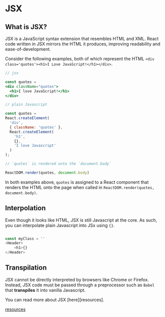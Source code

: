 # JSX

## What is JSX?

JSX is a JavaScript syntax extension that resembles HTML and XML. React
code written in JSX mirrors the HTML it produces, improving
readability and ease-of-development. 

Consider the following examples, both of which represent the HTML 
`<div class='quotes'><h1>I Love JavaScript!</h1></div>`.

```jsx
// jsx

const quotes = 
<div className="quotes">
  <h1>I love JavaScript!</h1>
</div>

// plain Javascript

const quotes = 
React.createElement(
  'div', 
  { className: 'quotes' }, 
  React.createElement(
    'h1',
    {},
    'I love Javascript'
  )
);

// `quotes` is rendered onto the `document.body`

ReactDOM.render(quotes, document.body)

```

In both examples above, `quotes` is assigned to a React component that renders the HTML onto the page when called in `ReactDOM.render(quotes, document.body)`.

## Interpolation

Even though it looks like HTML, JSX is still Javascript at the core. As such, you can interpolate plain Javascript into JSx using `{}`.

```js

const myClass = ''
<Header>
	<h1>{}
</Header>
```

## Transpilation

JSX cannot be directly interpreted by browsers like Chrome or Firefox. Instead, JSX code must be passed through a preprocessor such as `Babel` that **transpiles** it into vanilla Javascript.

You can read more about JSX [here][resources].

[resources](http://facebook.github.io/jsx/)